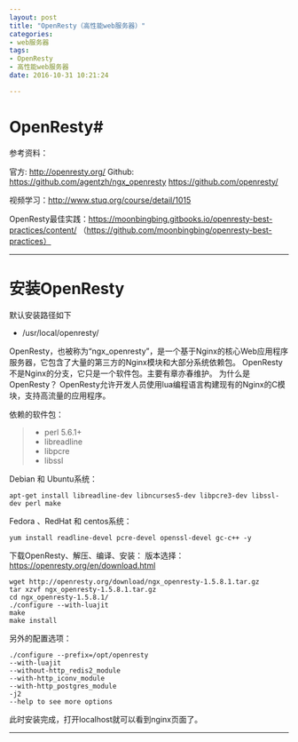 ```yaml
---
layout: post
title: "OpenResty（高性能web服务器）"
categories:
- web服务器
tags:
- OpenResty
- 高性能web服务器
date: 2016-10-31 10:21:24

---
```


# OpenResty#

参考资料：

官方: http://openresty.org/
Github: https://github.com/agentzh/ngx_openresty      https://github.com/openresty/

视频学习：http://www.stuq.org/course/detail/1015

OpenResty最佳实践：https://moonbingbing.gitbooks.io/openresty-best-practices/content/ （https://github.com/moonbingbing/openresty-best-practices）

---

# 安装OpenResty #
默认安装路径如下

* /usr/local/openresty/

OpenResty，也被称为“ngx_openresty”，是一个基于Nginx的核心Web应用程序服务器，它包含了大量的第三方的Nginx模块和大部分系统依赖包。 OpenResty不是Nginx的分支，它只是一个软件包。主要有章亦春维护。
为什么是OpenResty？
OpenResty允许开发人员使用lua编程语言构建现有的Nginx的C模块，支持高流量的应用程序。

依赖的软件包：
> * perl 5.6.1+
> * libreadline
> * libpcre
> * libssl

Debian 和 Ubuntu系统：
```
apt-get install libreadline-dev libncurses5-dev libpcre3-dev libssl-dev perl make
```

Fedora 、RedHat 和 centos系统：
```
yum install readline-devel pcre-devel openssl-devel gc-c++ -y
```

下载OpenResty、解压、编译、安装：
版本选择：https://openresty.org/en/download.html
```
wget http://openresty.org/download/ngx_openresty-1.5.8.1.tar.gz
tar xzvf ngx_openresty-1.5.8.1.tar.gz
cd ngx_openresty-1.5.8.1/
./configure --with-luajit
make
make install
```
另外的配置选项：
```
./configure --prefix=/opt/openresty 
--with-luajit 
--without-http_redis2_module 
--with-http_iconv_module 
--with-http_postgres_module 
-j2
--help to see more options
```
此时安装完成，打开localhost就可以看到nginx页面了。

---